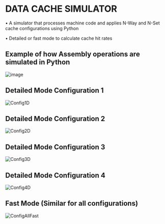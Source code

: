 # DATA CACHE SIMULATOR

• A simulator that processes machine code and applies N-Way and N-Set cache configurations using Python

• Detailed or fast mode to calculate cache hit rates

## Example of how Assembly operations are simulated in Python
![image](https://github.com/Sean-Conrad/Cache-Simulator/assets/98624752/b5376672-9636-410c-8824-7020d30be21f)

## Detailed Mode Configuration 1
![Config1D](https://github.com/Sean-Conrad/Cache-Simulator/assets/98624752/7e0139ea-ef26-409c-b991-56145d64e91f)

## Detailed Mode Configuration 2
![Config2D](https://github.com/Sean-Conrad/Cache-Simulator/assets/98624752/f9554939-2fb7-4e41-a486-72501841eed7)

## Detailed Mode Configuration 3
![Config3D](https://github.com/Sean-Conrad/Cache-Simulator/assets/98624752/1c73383a-652f-4255-a035-123f2cde10c3)

## Detailed Mode Configuration 4
![Config4D](https://github.com/Sean-Conrad/Cache-Simulator/assets/98624752/e2f9d3fe-8bef-4bae-be0d-bb1146fea86d)

## Fast Mode (Similar for all configurations)
![ConfigAllFast](https://github.com/Sean-Conrad/Cache-Simulator/assets/98624752/d2ba70a0-5121-4683-9472-f568729c878c)
